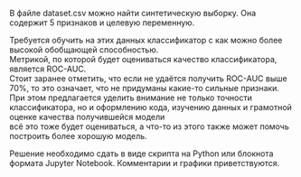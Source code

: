 В файле dataset.csv можно найти синтетическую выборку. Она содержит 5 признаков и целевую переменную.    

Требуется обучить на этих данных классификатор с как можно более высокой обобщающей способностью.     
Метрикой, по которой будет оцениваться качество классификатора, является ROC-AUC.  
Стоит заранее отметить, что если не удаётся получить ROC-AUC выше 70%, то это означает, что не придуманы какие-то сильные признаки.   
При этом предлагается уделить внимание не только точности классификатора, но и оформлению кода, изучению данных и грамотной оценке качества получившейся модели  
всё это тоже будет оцениваться, а что-то из этого также может помочь построить более хорошую модель.  

Решение необходимо сдать в виде скрипта на Python или блокнота формата Jupyter Notebook. Комментарии и графики приветствуются.    
